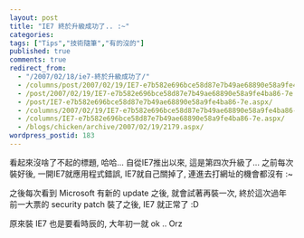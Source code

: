 ```yaml
---
layout: post
title: "IE7 終於升級成功了.. :~"
categories:
tags: ["Tips","技術隨筆","有的沒的"]
published: true
comments: true
redirect_from:
  - "/2007/02/18/ie7-終於升級成功了/"
  - /columns/post/2007/02/19/IE7-e7b582e696bce58d87e7b49ae68890e58a9fe4ba86-7e.aspx/
  - /post/2007/02/19/IE7-e7b582e696bce58d87e7b49ae68890e58a9fe4ba86-7e.aspx/
  - /post/IE7-e7b582e696bce58d87e7b49ae68890e58a9fe4ba86-7e.aspx/
  - /columns/2007/02/19/IE7-e7b582e696bce58d87e7b49ae68890e58a9fe4ba86-7e.aspx/
  - /columns/IE7-e7b582e696bce58d87e7b49ae68890e58a9fe4ba86-7e.aspx/
  - /blogs/chicken/archive/2007/02/19/2179.aspx/
wordpress_postid: 183
---
```


看起來沒啥了不起的標題, 哈哈... 自從IE7推出以來, 這是第四次升級了... 之前每次裝好後, 一開IE7就應用程式錯誤, IE7就自己關掉了, 連進去打網址的機會都沒有 :~

之後每次看到 Microsoft 有新的 update 之後, 就會試著再裝一次, 終於這次過年前一大票的 security patch 裝了之後, IE7 就正常了 :D

原來裝 IE7 也是要看時辰的, 大年初一就 ok .. Orz
